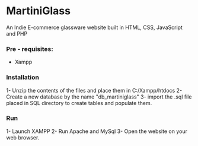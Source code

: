 # MartiniGlass
An Indie E-commerce glassware website built in HTML, CSS, JavaScript and PHP


### Pre - requisites:
- Xampp

### Installation

1- Unzip the contents of the files and place them in C:/Xampp/htdocs
2- Create a new database by the name "db_martiniglass"
3- import the .sql file placed in SQL directory to create tables and populate them.

### Run
1- Launch XAMPP
2- Run Apache and MySql
3- Open the website on your web browser.
